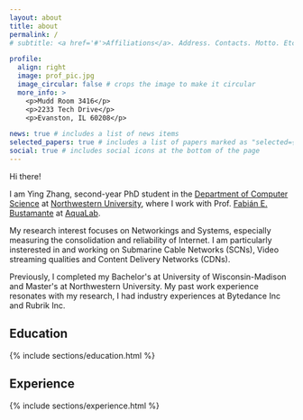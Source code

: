 ```yaml
---
layout: about
title: about
permalink: /
# subtitle: <a href='#'>Affiliations</a>. Address. Contacts. Motto. Etc.

profile:
  align: right
  image: prof_pic.jpg
  image_circular: false # crops the image to make it circular
  more_info: >
    <p>Mudd Room 3416</p>
    <p>2233 Tech Drive</p>
    <p>Evanston, IL 60208</p>

news: true # includes a list of news items
selected_papers: true # includes a list of papers marked as "selected={true}"
social: true # includes social icons at the bottom of the page
---
```


Hi there!

I am Ying Zhang, second-year PhD student in the [Department of Computer Science](https://aqualab.cs.northwestern.edu/) at [Northwestern University](https://www.northwestern.edu/), where I work with Prof. [Fabián E. Bustamante](https://users.cs.northwestern.edu/~fabianb/) at [AquaLab](https://aqualab.cs.northwestern.edu/).

My research interest focuses on Networkings and Systems, especially measuring the consolidation and reliability of Internet. I am particularly insterested in and working on Submarine Cable Networks (SCNs), Video streaming qualities and Content Delivery Networks (CDNs).

Previously, I completed my Bachelor's at University of Wisconsin-Madison and Master's at Northwestern University. My past work experience resonates with my research, I had industry experiences at Bytedance Inc and Rubrik Inc.

## Education
{% include sections/education.html %}

## Experience
{% include sections/experience.html %}
